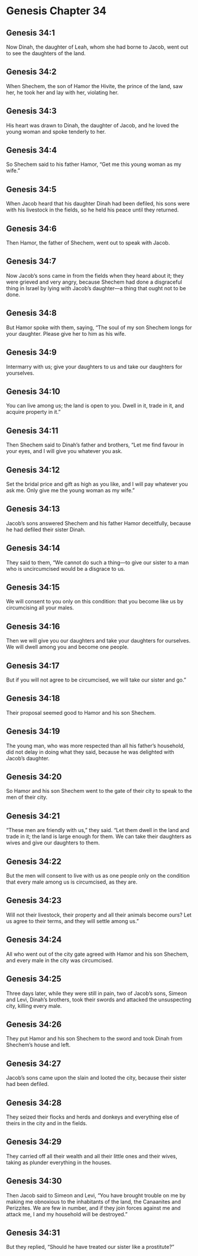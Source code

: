 # Genesis Chapter 34

## Genesis 34:1
Now Dinah, the daughter of Leah, whom she had borne to Jacob, went out to see the daughters of the land.

## Genesis 34:2
When Shechem, the son of Hamor the Hivite, the prince of the land, saw her, he took her and lay with her, violating her.

## Genesis 34:3
His heart was drawn to Dinah, the daughter of Jacob, and he loved the young woman and spoke tenderly to her.

## Genesis 34:4
So Shechem said to his father Hamor, “Get me this young woman as my wife.”

## Genesis 34:5
When Jacob heard that his daughter Dinah had been defiled, his sons were with his livestock in the fields, so he held his peace until they returned.

## Genesis 34:6
Then Hamor, the father of Shechem, went out to speak with Jacob.

## Genesis 34:7
Now Jacob’s sons came in from the fields when they heard about it; they were grieved and very angry, because Shechem had done a disgraceful thing in Israel by lying with Jacob’s daughter—a thing that ought not to be done.

## Genesis 34:8
But Hamor spoke with them, saying, “The soul of my son Shechem longs for your daughter. Please give her to him as his wife.

## Genesis 34:9
Intermarry with us; give your daughters to us and take our daughters for yourselves.

## Genesis 34:10
You can live among us; the land is open to you. Dwell in it, trade in it, and acquire property in it.”

## Genesis 34:11
Then Shechem said to Dinah’s father and brothers, “Let me find favour in your eyes, and I will give you whatever you ask.

## Genesis 34:12
Set the bridal price and gift as high as you like, and I will pay whatever you ask me. Only give me the young woman as my wife.”

## Genesis 34:13
Jacob’s sons answered Shechem and his father Hamor deceitfully, because he had defiled their sister Dinah.

## Genesis 34:14
They said to them, “We cannot do such a thing—to give our sister to a man who is uncircumcised would be a disgrace to us.

## Genesis 34:15
We will consent to you only on this condition: that you become like us by circumcising all your males.

## Genesis 34:16
Then we will give you our daughters and take your daughters for ourselves. We will dwell among you and become one people.

## Genesis 34:17
But if you will not agree to be circumcised, we will take our sister and go.”

## Genesis 34:18
Their proposal seemed good to Hamor and his son Shechem.

## Genesis 34:19
The young man, who was more respected than all his father’s household, did not delay in doing what they said, because he was delighted with Jacob’s daughter.

## Genesis 34:20
So Hamor and his son Shechem went to the gate of their city to speak to the men of their city.

## Genesis 34:21
“These men are friendly with us,” they said. “Let them dwell in the land and trade in it; the land is large enough for them. We can take their daughters as wives and give our daughters to them.

## Genesis 34:22
But the men will consent to live with us as one people only on the condition that every male among us is circumcised, as they are.

## Genesis 34:23
Will not their livestock, their property and all their animals become ours? Let us agree to their terms, and they will settle among us.”

## Genesis 34:24
All who went out of the city gate agreed with Hamor and his son Shechem, and every male in the city was circumcised.

## Genesis 34:25
Three days later, while they were still in pain, two of Jacob’s sons, Simeon and Levi, Dinah’s brothers, took their swords and attacked the unsuspecting city, killing every male.

## Genesis 34:26
They put Hamor and his son Shechem to the sword and took Dinah from Shechem’s house and left.

## Genesis 34:27
Jacob’s sons came upon the slain and looted the city, because their sister had been defiled.

## Genesis 34:28
They seized their flocks and herds and donkeys and everything else of theirs in the city and in the fields.

## Genesis 34:29
They carried off all their wealth and all their little ones and their wives, taking as plunder everything in the houses.

## Genesis 34:30
Then Jacob said to Simeon and Levi, “You have brought trouble on me by making me obnoxious to the inhabitants of the land, the Canaanites and Perizzites. We are few in number, and if they join forces against me and attack me, I and my household will be destroyed.”

## Genesis 34:31
But they replied, “Should he have treated our sister like a prostitute?”
